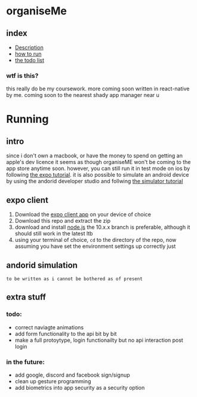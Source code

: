 # organiseMe

## index

-   [Description](#wtf-is-this)
-   [how to run](#running)
-   [the todo list](#todo)

### wtf is this?

this really do be my coursework. more coming soon
written in react-native by me. coming soon to the nearest shady app manager near u

# Running

## intro

since i don't own a macbook, or have the money to spend on getting an apple's dev licence it seems as though organiseME won't be coming to the app store anytime soon.
however, you can still run it in test mode on ios by following [the expo tutorial](#expo-client).
it is also possible to simulate an android device by using the andorid developer studio and follwing [the simulator tutorial](#andorid-simulation)

## expo client

1. Download the [expo client app](https://expo.io/tools#client) on your device of choice
2. Download this repo and extract the zip
3. download and install [node.js](https://nodejs.org/en/blog/release/v10.18.0/) the 10.x.x branch is preferable, although it should still work in the latest ltb
4. using your terminal of choice, `cd` to the directory of the repo, now assuming you have set the environment settings up correctly just

## andorid simulation
    to be written as i cannot be bothered as of present 

## extra stuff
### todo:

- correct naviagte animations
- add form functionality to the api bit by bit
- make a full protoytype, login functionailty but no api interaction post login

### in the future:

- add google, discord and facebook sign/signup 
- clean up gesture programming
- add biometrics into app security as a security option
